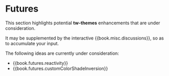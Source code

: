 # Futures

This section highlights potential **tw-themes** enhancements that are
under consideration.

It may be supplemented by the interactive {{book.misc.discussions}}, so
as to accumulate your input.

The following ideas are currently under consideration:

- {{book.futures.reactivity}}
- {{book.futures.customColorShadeInversion}}

